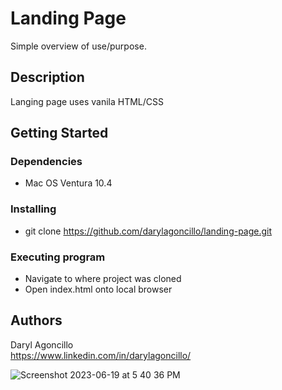 # Landing Page

Simple overview of use/purpose.

## Description

Langing page uses vanila HTML/CSS

## Getting Started

### Dependencies
* Mac OS Ventura 10.4

### Installing

* git clone https://github.com/darylagoncillo/landing-page.git

### Executing program

* Navigate to where project was cloned
* Open index.html onto local browser

## Authors

Daryl Agoncillo  
https://www.linkedin.com/in/darylagoncillo/

![Screenshot 2023-06-19 at 5 40 36 PM](https://github.com/darylagoncillo/landing-page/assets/66995397/ce9ace6c-f3c3-4142-bf7a-3ff30c411614)
